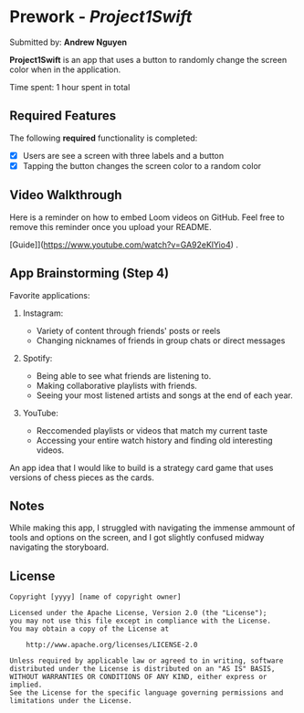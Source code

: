 # Prework - *Project1Swift*

Submitted by: **Andrew Nguyen**

**Project1Swift** is an app that uses a button to randomly change the screen color when in the application.

Time spent: 1 hour spent in total

## Required Features

The following **required** functionality is completed:

- [x] Users are see a screen with three labels and a button
- [x] Tapping the button changes the screen color to a random color
 
## Video Walkthrough

Here is a reminder on how to embed Loom videos on GitHub. Feel free to remove this reminder once you upload your README. 

[Guide]](https://www.youtube.com/watch?v=GA92eKlYio4) .

## App Brainstorming (Step 4)

Favorite applications:

1. Instagram:
   - Variety of content through friends' posts or reels
   - Changing nicknames of friends in group chats or direct messages
     
2. Spotify:
   - Being able to see what friends are listening to.
   - Making collaborative playlists with friends.
   - Seeing your most listened artists and songs at the end of each year.
     
3. YouTube:
   - Reccomended playlists or videos that match my current taste
   - Accessing your entire watch history and finding old interesting videos.
  
An app idea that I would like to build is a strategy card game that uses versions of chess pieces as the cards.

## Notes

While making this app, I struggled with navigating the immense ammount of tools and options on the screen, and I got slightly confused midway navigating the storyboard.

## License

    Copyright [yyyy] [name of copyright owner]

    Licensed under the Apache License, Version 2.0 (the "License");
    you may not use this file except in compliance with the License.
    You may obtain a copy of the License at

        http://www.apache.org/licenses/LICENSE-2.0

    Unless required by applicable law or agreed to in writing, software
    distributed under the License is distributed on an "AS IS" BASIS,
    WITHOUT WARRANTIES OR CONDITIONS OF ANY KIND, either express or implied.
    See the License for the specific language governing permissions and
    limitations under the License.
